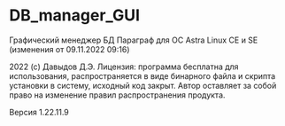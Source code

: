 # DB_manager_GUI
Графический менеджер БД Параграф для ОС Astra Linux CE и SE (изменения от 09.11.2022 09:16)


2022 (с) Давыдов Д.Э.
Лицензия: программа бесплатна для использования, распространяется в виде бинарного файла и скрипта установки в систему, исходный код закрыт. Автор оставляет за собой право на изменение правил распространения продукта.


Версия 1.22.11.9

